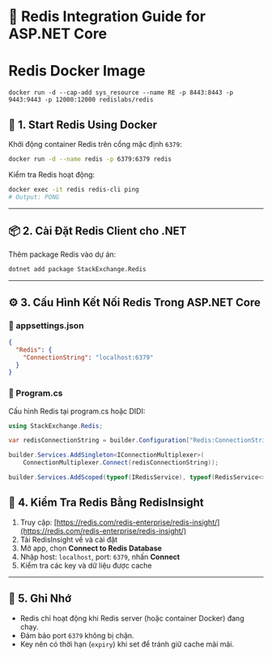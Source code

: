 
# 📕 Redis Integration Guide for ASP.NET Core
# Redis Docker Image
````
docker run -d --cap-add sys_resource --name RE -p 8443:8443 -p 9443:9443 -p 12000:12000 redislabs/redis
````
## 🔧 1. Start Redis Using Docker

Khởi động container Redis trên cổng mặc định `6379`:

```bash
docker run -d --name redis -p 6379:6379 redis
```

Kiểm tra Redis hoạt động:

```bash
docker exec -it redis redis-cli ping
# Output: PONG
```

---

## 📦 2. Cài Đặt Redis Client cho .NET

Thêm package Redis vào dự án:

```bash
dotnet add package StackExchange.Redis
```

---

## ⚙️ 3. Cấu Hình Kết Nối Redis Trong ASP.NET Core

### 📁 appsettings.json

```json
{
  "Redis": {
    "ConnectionString": "localhost:6379"
  }
}
```

### 🧩 Program.cs

Cấu hình Redis tại program.cs hoặc DIDI:

```csharp
using StackExchange.Redis;

var redisConnectionString = builder.Configuration["Redis:ConnectionString"] ?? "localhost:6379";

builder.Services.AddSingleton<IConnectionMultiplexer>(
    ConnectionMultiplexer.Connect(redisConnectionString));

builder.Services.AddScoped(typeof(IRedisService), typeof(RedisService<>));
```



## 🧪 4. Kiểm Tra Redis Bằng RedisInsight

1. Truy cập: [https://redis.com/redis-enterprise/redis-insight/](https://redis.com/redis-enterprise/redis-insight/)
2. Tải RedisInsight về và cài đặt
3. Mở app, chọn **Connect to Redis Database**
4. Nhập host: `localhost`, port: `6379`, nhấn **Connect**
5. Kiểm tra các key và dữ liệu được cache

---

## 🧼 5. Ghi Nhớ

- Redis chỉ hoạt động khi Redis server (hoặc container Docker) đang chạy.
- Đảm bảo port `6379` không bị chặn.
- Key nên có thời hạn (`expiry`) khi set để tránh giữ cache mãi mãi.
